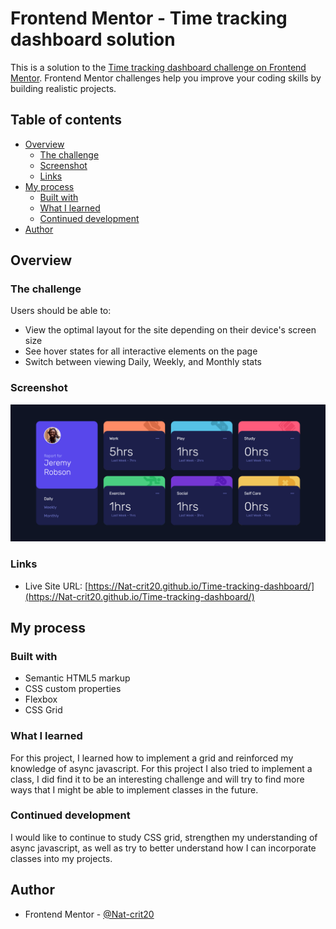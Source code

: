 # Frontend Mentor - Time tracking dashboard solution

This is a solution to the [Time tracking dashboard challenge on Frontend Mentor](https://www.frontendmentor.io/challenges/time-tracking-dashboard-UIQ7167Jw). Frontend Mentor challenges help you improve your coding skills by building realistic projects.

## Table of contents

- [Overview](#overview)
  - [The challenge](#the-challenge)
  - [Screenshot](#screenshot)
  - [Links](#links)
- [My process](#my-process)
  - [Built with](#built-with)
  - [What I learned](#what-i-learned)
  - [Continued development](#continued-development)
- [Author](#author)

## Overview

### The challenge

Users should be able to:

- View the optimal layout for the site depending on their device's screen size
- See hover states for all interactive elements on the page
- Switch between viewing Daily, Weekly, and Monthly stats

### Screenshot

![](./images/Screenshot%202022-09-14%20at%2014-29-35%20Frontend%20Mentor%20Time%20tracking%20dashboard.png)

### Links

- Live Site URL: [https://Nat-crit20.github.io/Time-tracking-dashboard/](https://Nat-crit20.github.io/Time-tracking-dashboard/)

## My process

### Built with

- Semantic HTML5 markup
- CSS custom properties
- Flexbox
- CSS Grid

### What I learned

For this project, I learned how to implement a grid and reinforced my knowledge of async javascript. For this project I also tried to implement a class, I did find it to be an interesting challenge and will try to find more ways that I might be able to implement classes in the future.

### Continued development

I would like to continue to study CSS grid, strengthen my understanding of async javascript, as well as try to better understand how I can incorporate classes into my projects.

## Author

- Frontend Mentor - [@Nat-crit20](https://www.frontendmentor.io/profile/Nat-crit20)
